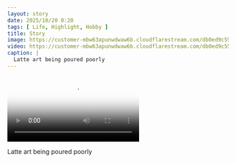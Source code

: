 ```yaml
---
layout: story
date: 2025/10/20 0:20
tags: [ Life, Highlight, Hobby ]
title: Story
image: https://customer-mbw63apunwdwaw6b.cloudflarestream.com/db0ed9c55784ad4dda6a314b0f7a242f/thumbnails/thumbnail.jpg
video: https://customer-mbw63apunwdwaw6b.cloudflarestream.com/db0ed9c55784ad4dda6a314b0f7a242f/downloads/default.mp4
caption: |
  Latte art being poured poorly
---
```



<video src='https://customer-mbw63apunwdwaw6b.cloudflarestream.com/db0ed9c55784ad4dda6a314b0f7a242f/downloads/default.mp4' poster='https://customer-mbw63apunwdwaw6b.cloudflarestream.com/db0ed9c55784ad4dda6a314b0f7a242f/thumbnails/thumbnail.jpg' aria-describedby='description'><!-- tracks --></video>

<div id='description'>Latte art being poured poorly</div>

